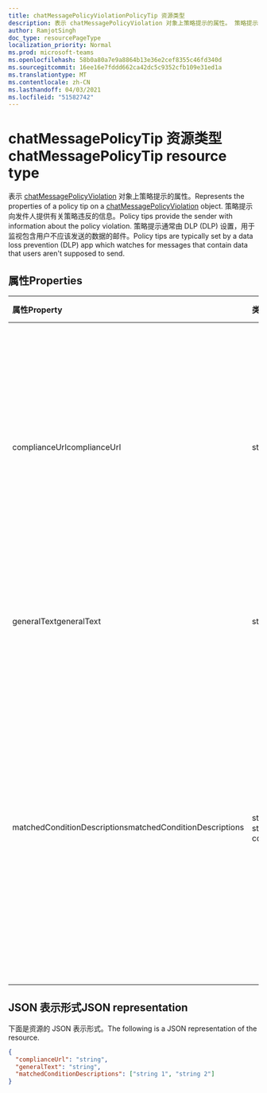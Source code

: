 ```yaml
---
title: chatMessagePolicyViolationPolicyTip 资源类型
description: 表示 chatMessagePolicyViolation 对象上策略提示的属性。 策略提示向发件人提供有关策略违反的信息。
author: RamjotSingh
doc_type: resourcePageType
localization_priority: Normal
ms.prod: microsoft-teams
ms.openlocfilehash: 58b0a80a7e9a8864b13e36e2cef8355c46fd340d
ms.sourcegitcommit: 16ee16e7fddd662ca42dc5c9352cfb109e31ed1a
ms.translationtype: MT
ms.contentlocale: zh-CN
ms.lasthandoff: 04/03/2021
ms.locfileid: "51582742"
---
```

# <a name="chatmessagepolicytip-resource-type"></a><span data-ttu-id="b54cc-104">chatMessagePolicyTip 资源类型</span><span class="sxs-lookup"><span data-stu-id="b54cc-104">chatMessagePolicyTip resource type</span></span>

<span data-ttu-id="b54cc-105">表示 [chatMessagePolicyViolation](chatmessagepolicyviolation.md) 对象上策略提示的属性。</span><span class="sxs-lookup"><span data-stu-id="b54cc-105">Represents the properties of a policy tip on a [chatMessagePolicyViolation](chatmessagepolicyviolation.md) object.</span></span> <span data-ttu-id="b54cc-106">策略提示向发件人提供有关策略违反的信息。</span><span class="sxs-lookup"><span data-stu-id="b54cc-106">Policy tips provide the sender with information about the policy violation.</span></span>
<span data-ttu-id="b54cc-107">策略提示通常由 DLP (DLP) 设置，用于监视包含用户不应该发送的数据的邮件。</span><span class="sxs-lookup"><span data-stu-id="b54cc-107">Policy tips are typically set by a data loss prevention (DLP) app which watches for messages that contain data that users aren't supposed to send.</span></span>

## <a name="properties"></a><span data-ttu-id="b54cc-108">属性</span><span class="sxs-lookup"><span data-stu-id="b54cc-108">Properties</span></span>

| <span data-ttu-id="b54cc-109">属性</span><span class="sxs-lookup"><span data-stu-id="b54cc-109">Property</span></span>   | <span data-ttu-id="b54cc-110">类型</span><span class="sxs-lookup"><span data-stu-id="b54cc-110">Type</span></span> |<span data-ttu-id="b54cc-111">说明</span><span class="sxs-lookup"><span data-stu-id="b54cc-111">Description</span></span>|
|:---------------|:--------|:----------|
|<span data-ttu-id="b54cc-112">complianceUrl</span><span class="sxs-lookup"><span data-stu-id="b54cc-112">complianceUrl</span></span>|<span data-ttu-id="b54cc-113">string</span><span class="sxs-lookup"><span data-stu-id="b54cc-113">string</span></span>|<span data-ttu-id="b54cc-114">用户可以访问的 URL 来阅读有关组织的数据丢失防护策略的信息。</span><span class="sxs-lookup"><span data-stu-id="b54cc-114">The URL a user can visit to read about the data loss prevention policies for the organization.</span></span> <span data-ttu-id="b54cc-115"> (，有关用户不应在聊天内容中说出内容) </span><span class="sxs-lookup"><span data-stu-id="b54cc-115">(ie, policies about what users shouldn't say in chats)</span></span>|
|<span data-ttu-id="b54cc-116">generalText</span><span class="sxs-lookup"><span data-stu-id="b54cc-116">generalText</span></span>|<span data-ttu-id="b54cc-117">string</span><span class="sxs-lookup"><span data-stu-id="b54cc-117">string</span></span>|<span data-ttu-id="b54cc-118">向邮件发件人显示的解释性文本。</span><span class="sxs-lookup"><span data-stu-id="b54cc-118">Explanatory text shown to the sender of the message.</span></span>|
|<span data-ttu-id="b54cc-119">matchedConditionDescriptions</span><span class="sxs-lookup"><span data-stu-id="b54cc-119">matchedConditionDescriptions</span></span>|<span data-ttu-id="b54cc-120">string 集合</span><span class="sxs-lookup"><span data-stu-id="b54cc-120">string collection</span></span>|<span data-ttu-id="b54cc-121">邮件中由数据丢失防护应用检测到的不正确数据的列表。</span><span class="sxs-lookup"><span data-stu-id="b54cc-121">The list of improper data in the message that was detected by the data loss prevention app.</span></span> <span data-ttu-id="b54cc-122">每个 DLP 应用都定义自己的条件，例如"信用卡号"和"社会保险号"。</span><span class="sxs-lookup"><span data-stu-id="b54cc-122">Each DLP app defines its own conditions, examples include "Credit Card Number" and "Social Security Number".</span></span>|

## <a name="json-representation"></a><span data-ttu-id="b54cc-123">JSON 表示形式</span><span class="sxs-lookup"><span data-stu-id="b54cc-123">JSON representation</span></span>

<span data-ttu-id="b54cc-124">下面是资源的 JSON 表示形式。</span><span class="sxs-lookup"><span data-stu-id="b54cc-124">The following is a JSON representation of the resource.</span></span>

<!-- {
  "blockType": "resource",
  "optionalProperties": [
    "generalText"
  ],
  "@odata.type": "microsoft.graph.chatMessagePolicyViolationPolicyTip"
}-->
```json
{
  "complianceUrl": "string",
  "generalText": "string",
  "matchedConditionDescriptions": ["string 1", "string 2"]
}
```

<!-- uuid: 8fcb5dbc-d5aa-4681-8e31-b001d5168d79
2015-10-25 14:57:30 UTC -->
<!-- {
  "type": "#page.annotation",
  "description": "policy violation policy tip resource",
  "keywords": "",
  "section": "documentation",
  "tocPath": ""
}-->
